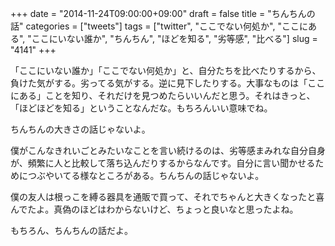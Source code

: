 +++
date = "2014-11-24T09:00:00+09:00"
draft = false
title = "ちんちんの話"
categories = ["tweets"]
tags = ["twitter", "ここでない何処か", "ここにある", "ここにいない誰か", "ちんちん", "ほどを知る", "劣等感", "比べる"]
slug = "4141"
+++

「ここにいない誰か」「ここでない何処か」と、自分たちを比べたりするから、負けた気がする。劣ってる気がする。逆に見下したりする。大事なものは「ここにある」ことを知り、それだけを見つめたらいいんだと思う。それはきっと、「ほどほどを知る」ということなんだな。もちろんいい意味でね。

ちんちんの大きさの話じゃないよ。

僕がこんなきれいごとみたいなことを言い続けるのは、劣等感まみれな自分自身が、頻繁に人と比較して落ち込んだりするからなんです。自分に言い聞かせるためにつぶやいてる様なところがある。ちんちんの話じゃないよ。

僕の友人は根っこを縛る器具を通販で買って、それでちゃんと大きくなったと喜んでたよ。真偽のほどはわからないけど、ちょっと良いなと思ったよね。

もちろん、ちんちんの話だよ。
